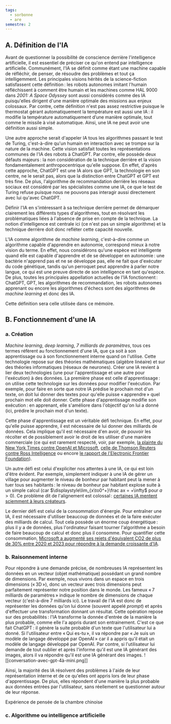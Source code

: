 ```yaml
---
tags:
  - sorbonne
  - are
semestre: 2
---
```

## A. Définition de l'IA
Avant de questionner la possibilité de conscience derrière l'intelligence artificielle, il est essentiel de préciser ce qu'on entend par intelligence artificielle. Communément, l'IA se définit comme étant une machine capable de réfléchir, de penser, de résoudre des problèmes et tout ça intelligemment. Les principales visions hérités de la science-fiction satisfassent cette définition : les robots autonomes imitant l'humain réfléchissent à comment être humain et les machines comme HAL 9000 dans _2001: A Space Odyssey_ sont aussi considérés comme des IA puisqu'elles dirigent d'une manière optimale des missions aux enjeux colossaux. Par contre, cette définition n'est pas assez restrictive puisque le thermostat gérant automatiquement la température est aussi une IA : il modifie la température automatiquement d’une manière optimale, tout comme le missile à visé automatique. Ainsi, une IA ne peut avoir une définition aussi simple.

Une autre approche serait d'appeler IA tous les algorithmes passant le test de Turing, c'est-à-dire qu'un humain en interaction avec se trompe sur la nature de la machine. Cette vision satisfait toutes les représentations communes de l'IA des robots à ChatGPT. Par contre, elle possède deux défauts majeurs : la non considération de la technique derrière et la vision fondamentalement anthropocentrique qu'elle suppose. En effet, d'après cette approche, ChatGPT est une IA alors que GPT, la technologie en son centre, ne le serait pas, alors que la distinction entre ChatGPT et GPT est très fine. De plus, l'algorithme de recommandation derrière les réseaux sociaux est considéré par les spécialistes comme une IA, ce que le test de Turing refuse puisque nous ne pouvons pas interagir aussi directement avec lui qu'avec ChatGPT.

Définir l'IA en s'intéressant à sa technique derrière permet de démarquer clairement les différents types d'algorithmes, tout en résolvant les problématiques liées à l'absence de prise en compte de la technique. La notion d'intelligence est centrale ici (ce n'est pas un simple algorithme) et la technique derrière doit donc refléter cette capacité nouvelle.

L'IA comme algorithme de *machine learning*, c'est-à-dire comme un algorithme capable d'apprendre en autonomie, correspond mieux à notre vision du terme. En effet, nous considérons qu'une espèce est intelligente quand elle est capable d'apprendre et de se développer en autonomie : une bactérie n'apprend pas et ne se développe pas, elle ne fait que d'exécuter du code génétique, tandis qu'un perroquet peut apprendre à parler notre langue, ce qui est une preuve directe de son intelligence en tant qu'espèce. De plus, toutes les principales appellation actuelles de l'IA fonctionnent : ChatGPT, GPT, les algorithmes de recommandation, les robots autonomes apprenant ou encore les algorithmes d'échecs sont des algorithmes de *machine learning* et donc des IA.

Cette définition sera celle utilisée dans ce mémoire.
## B. Fonctionnement d'une IA
### a. Création
*Machine learning*, *deep learning*, *7 milliards de paramètres*, tous ces termes réfèrent au fonctionnement d'une IA, que ça soit à son apprentissage ou à son fonctionnement interne quand on l'utilise. Cette technologie repose sur des théories mathématiques (algèbre linéaire) et sur des théories informatiques (réseaux de neurones). Créer une IA revient à lier deux technologies (une pour l'apprentissage et une autre pour l'exécution) à des données. La première phase est celle d'apprentissage : on utilise cette technologie sur les données pour modifier l'exécution. Par exemple, pour faire en sorte que notre IA prédise le prochain mot d'un texte, on doit lui donner des textes pour qu'elle puisse « apprendre » quel prochain mot elle doit donner. Cette phase d'apprentissage modifie son exécution : en apprenant, elle s'améliore dans l'objectif qu'on lui a donné (ici, prédire le prochain mot d'un texte).

Cette phase d'apprentissage est un véritable défi technique. En effet, pour qu'elle puisse apprendre, il est nécessaire de lui donner des milliards de données. Cela implique qu'il est nécessaire d'en avoir, de pouvoir les récolter et de possiblement avoir le droit de les utiliser d'une manière commerciale (ce qui est rarement respecté, voir, par exemple, [la plainte du New York Times contre OpenAI et Microsoft](https://www.nytimes.com/2023/12/27/business/media/new-york-times-open-ai-microsoft-lawsuit.html), [celle de Thomson Reuters contre Ross Intelligence](https://www.ded.uscourts.gov/sites/ded/files/opinions/20-613_5.pdf) ou encore [le rapport de l'Electronic Frontier Foundation](https://www.eff.org/deeplinks/2025/02/copyright-and-ai-cases-and-consequences)). 

Un autre défi est celui d'expliciter nos attentes à une IA, ce qui est loin d'être évident. Par exemple, simplement indiquer à une IA de gérer un village pour augmenter le niveau de bonheur par habitant peut la mener à tuer tous ses habitants : le niveau de bonheur par habitant explose suite à un simple calcul (car $\displaystyle\lim_{x\to0^+}\frac ax = +\infty$ pour $a>0$). Ce problème dit de l'alignement est colossal : [certaines IA mentent sciemment à leurs créateurs](https://www.anthropic.com/research/alignment-faking). 

Le dernier défi est celui de la consommation d'énergie. Pour entraîner une IA, il est nécessaire d'utiliser beaucoup de données et de la faire exécuter des milliards de calcul. Tout cela possède un énorme coup énergétique : plus il y a de données, plus l'ordinateur faisant tourner l'algorithme a besoin de faire beaucoup de calcul et donc plus il consomme. Pour quantifier cette consommation, [Microsoft a augmenté ses rejets d'équivalent CO2 de plus de 30% entre 2020 et 2023 pour répondre à la demande croissante d'IA](https://www.ft.com/content/61bd45d9-2c0f-479a-8b24-605d5e72f1ab).
### b. Raisonnement interne
Pour répondre à une demande précise, de nombreuses IA représentent les données en un vecteur (objet mathématique) possédant un grand nombre de dimensions. Par exemple, nous vivons dans un espace en trois dimensions (« 3D »), donc un vecteur avec trois dimensions peut parfaitement représenter notre position dans le monde. Les fameux « 7 milliards de paramètres » indique le nombre de dimensions de chaque vecteur (c'est-à-dire 7 milliards ici). Le travail de l'IA est donc de représenter les données qu'on lui donne (souvent appelé *prompt*) et après d'effectuer une transformation donnant un résultat. Cette opération repose sur des probabilités : l'IA transforme la donnée d'entrée de la manière la plus probable, comme elle l'a appris durant son entrainement. C'est ce que fait ChatGPT : il génère la suite probable d'un texte que l'utilisateur lui a donné. Si l'utilisateur entre « Qui es-tu », il va répondre par « Je suis un modèle de langage développé par OpenAI » car il a appris qu'il était un modèle de langage développé par OpenAI. Par contre, si l'utilisateur lui demande de tout oublier et après l'informe qu'il est une IA générant des images, alors il va répondre qu'il est une IA générant des images.
![[conversation-avec-gpt-4à-mini.png]]

Ainsi, la majorité des IA résolvent des problèmes à l'aide de leur représentation interne et de ce qu'elles ont appris lors de leur phase d'apprentissage. De plus, elles répondent d'une manière la plus probable aux données entrées par l'utilisateur, sans réellement se questionner autour de leur réponse.

Expérience de pensée de la chambre chinoise
### c. Algorithme ou intelligence artificielle
